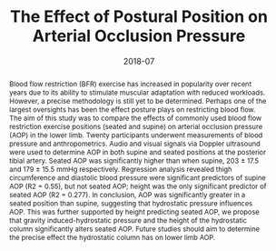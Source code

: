 ---
abstract: "Blood flow restriction (BFR) exercise has increased in popularity over recent years due to its ability to stimulate muscular adaptation with reduced workloads. However, a precise methodology is still yet to be determined. Perhaps one of the largest oversights has been the effect posture plays on restricting blood flow. The aim of this study was to compare the effects of commonly used blood flow restriction exercise positions (seated and supine) on arterial occlusion pressure (AOP) in the lower limb. Twenty participants underwent measurements of blood pressure and anthropometrics. Audio and visual signals via Doppler ultrasound were used to determine AOP in both supine and seated positions at the posterior tibial artery. Seated AOP was significantly higher than when supine, 203 ± 17.5 and 179 ± 15.5 mmHg respectively. Regression analysis revealed thigh circumference and diastolic blood pressure were significant predictors of supine AOP (R2 = 0.55), but not seated AOP; height was the only significant predictor of seated AOP (R2 = 0.277). In conclusion, AOP was significantly greater in a seated position than supine, suggesting that hydrostatic pressure influences AOP. This was further supported by height predicting seated AOP, we propose that gravity induced-hydrostatic pressure and the height of the hydrostatic column significantly alters seated AOP. Future studies should aim to determine the precise effect the hydrostatic column has on lower limb AOP."

authors:
- admin
- Stuart Miller
date: "2018-07"
doi: "10.13140/RG.2.2.18185.34402"
featured: false
image:
  caption: 'Image credit: [**Scott Hannah**]'
  focal_point: ""
  preview_only: false

projects:
-
publication: At *European Congress of Sport Sciences*
publication_short: At *ECSS*
publication_types:
- "1"
publishDate: "2018-07"
summary: "The aim of this study was to compare the effects of commonly used blood flow restriction exercise positions (seated and supine) on arterial occlusion pressure (AOP) in the lower limb."
tags:
- Research
title: "The Effect of Postural Position on Arterial Occlusion Pressure"
url_pdf: https://www.researchgate.net/publication/326693301_The_Effect_of_Postural_Position_on_Arterial_Occlusion_Pressure_in_the_Lower_Body_A_Methodological_Consideration_for_Blood_Flow_Restriction_Training/link/5b5f6e8c458515c4b25374d1/download
---